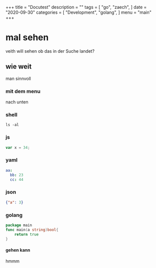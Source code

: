 +++
title = "Docutest"
description = ""
tags = [
"go",
"zaech",
]
date = "2020-09-30"
categories = [
"Development",
"golang",
]
menu = "main"
+++

# mal sehen
veith will sehen ob das in der Suche landet?

## wie weit
man sinnvoll

### mit dem menu
nach unten

### shell
```shell
ls -al
```

### js

```javascript
var x = 34;
```

### yaml
```yaml
aa:
  bb: 23
  cc: 44
```

### json
```json
{"a": 3}
```

### golang
```go
package main
func main(a string)bool{
	return true
}
```

#### gehen kann
hmmm